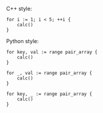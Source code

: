 C++ style:

```golang
for i := 1; i < 5; ++i {
    calc()
}
```

Python style:

```golang
for key, val := range pair_array {
    calc()
}
```

```golang
for _, val := range pair_array {
    calc()
}
```

```golang
for key, _ := range pair_array {
    calc()
}
```
